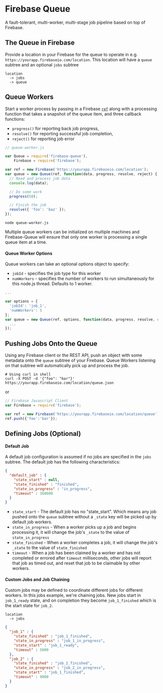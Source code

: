 # Firebase Queue

A fault-tolerant, multi-worker, multi-stage job pipeline based on top of Firebase.

## The Queue in Firebase

Provide a location in your Firebase for the queue to operate in e.g. `https://yourapp.firebaseio.com/location`.  This location will have a `queue` subtree and an optional `jobs` subtree
```
location
  -> jobs
  -> queue
```

## Queue Workers

Start a worker process by passing in a Firebase [`ref`](https://www.firebase.com/docs/web/guide/understanding-data.html#section-creating-references) along with a processing function that takes a snapshot of the queue item, and three callback functions:
  - `progress()` for reporting back job progress,
  - `resolve()` for reporting successful job completion,
  - `reject()` for reporting job error

```js
// queue-worker.js

var Queue = require('firebase-queue'),
    Firebase = require('firebase');

var ref = new Firebase('https://yourapp.firebaseio.com/location');
var queue = new Queue(ref, function(data, progress, resolve, reject) {
  // Read and process job data
  console.log(data);

  // Do some work
  progress(50);

  // Finish the job
  resolve({ 'foo': 'baz' });
});
```

```shell
node queue-worker.js
```


Multiple queue workers can be initialized on multiple machines and Firebase-Queue will ensure that only one worker is processing a single queue item at a time.

#### Queue Worker Options

Queue workers can take an optional options object to specify:
  - `jobId` - specifies the job type for this worker
  - `numWorkers` - specifies the number of workers to run simultaneously for this node.js thread.  Defaults to 1 worker.

```js
...

var options = {
  'jobId': 'job_1',
  'numWorkers': 5
};
var queue = new Queue(ref, options, function(data, progress, resolve, reject) {
  ...
});
```

## Pushing Jobs Onto the Queue

Using any Firebase client or the REST API, push an object with some metadata onto the `queue` subtree of your Firebase.  Queue Workers listening on that subtree will automatically pick up and process the job.

```shell
# Using curl in shell
curl -X POST -d '{"foo": "bar"}' https://yourapp.firebaseio.com/location/queue.json
```
or
```js
// Firebase Javascript Client
var Firebase = require('firebase');

var ref = new Firebase('https://yourapp.firebaseio.com/location/queue');
ref.push({'foo':'bar'});
```

## Defining Jobs (Optional)

#### Default Job

A default job configuration is assumed if no jobs are specified in the `jobs` subtree.  The default job has the following characteristics:

```json
{
  "default_job" : {
    "state_start" : null,
    "state_finished" : "finished",
    "state_in_progress" : "in_progress",
    "timeout" : 360000
  }
}
```

- `state_start` - The default job has no "state_start".  Which means any job pushed onto the `queue` subtree without a `_state` key will be picked up by default job workers.
- `state_in_progress` - When a worker picks up a job and begins processing it, it will change the job's `_state` to the value of `state_in_progress`
- `state_finished` - When a worker completes a job, it will change the job's `_state` to the value of `state_finished`
- `timeout` - When a job has been claimed by a worker and has not completed or errored after `timeout` milliseconds, other jobs will report that job as timed out, and reset that job to be claimable by other workers.  

#### Custom Jobs and Job Chaining

Custom jobs may be defined to coordinate different jobs for different workers.  In this jobs example, we're chaining jobs.  New jobs start in `job_1_ready` state, and on completion they become `job_1_finished` which is the start state for `job_2`.

```
location
  -> jobs
```
```json
{
  "job_1" : {
    "state_finished" : "job_1_finished",
    "state_in_progress" : "job_1_in_progress",
    "state_start" : "job_1_ready",
    "timeout" : 5000
  },
  "job_2" : {
    "state_finished" : "job_2_finished",
    "state_in_progress" : "job_2_in_progress",
    "state_start" : "job_1_finished",
    "timeout" : 9000
  }
}
```
